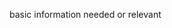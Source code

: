 <link rel="stylesheet" href="https://github.com/novaxiophi/securityplusTraining.githubpages.io/blob/master/todo/styles.css">

basic information needed or relevant







